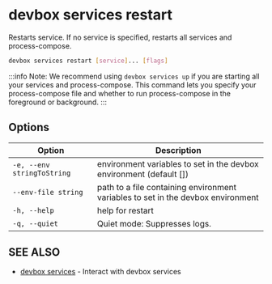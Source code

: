 # devbox services restart

Restarts service. If no service is specified, restarts all services and process-compose.

```bash
devbox services restart [service]... [flags]
```

:::info
  Note: We recommend using `devbox services up` if you are starting all your services and process-compose. This command lets you specify your process-compose file and whether to run process-compose in the foreground or background.
:::

## Options

<!-- Markdown Table of Options -->
| Option | Description |
| --- | --- |
|  `-e, --env stringToString` |  environment variables to set in the devbox environment (default []) |
|  `--env-file string` | path to a file containing environment variables to set in the devbox environment |
| `-h, --help` | help for restart |
| `-q, --quiet` | Quiet mode: Suppresses logs. |

## SEE ALSO

* [devbox services](devbox_services.md)	 - Interact with devbox services

